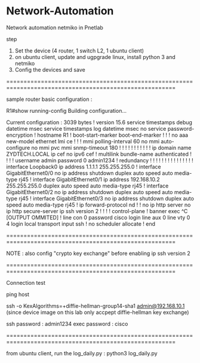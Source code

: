# Network-Automation 

Network automation netmiko in Pnetlab

step

1. Set the device (4 router, 1 switch L2, 1 ubuntu client)
2. on ubuntu client, update and ugpgrade linux, install python 3 and netmiko
3. Config the devices and save
   
 
=======================================================================================================

sample router basic configuration :

R1#show running-config 
Building configuration...

  
Current configuration : 3039 bytes
!
version 15.6
service timestamps debug datetime msec
service timestamps log datetime msec
no service password-encryption
!
hostname R1
!
boot-start-marker
boot-end-marker
!
!
!
no aaa new-model
ethernet lmi ce
!
!
!
mmi polling-interval 60
no mmi auto-configure
no mmi pvc
mmi snmp-timeout 180
!
!
!
!
!
!
!
!
!
!
!
ip domain name ZYDTECH.LOCAL
ip cef
no ipv6 cef
!
multilink bundle-name authenticated
!
!
!
!
username admin password 0 admin1234
!
redundancy
!
!
! 
!
!
!
!
!
!
!
!
!
!
!
!
interface Loopback0
 ip address 1.1.1.1 255.255.255.0
!
interface GigabitEthernet0/0
 no ip address
 shutdown
 duplex auto
 speed auto
 media-type rj45
!
interface GigabitEthernet0/1
 ip address 192.168.10.2 255.255.255.0
 duplex auto
 speed auto
 media-type rj45
!
interface GigabitEthernet0/2
 no ip address
 shutdown
 duplex auto
 speed auto
 media-type rj45
!
interface GigabitEthernet0/3
 no ip address
 shutdown
 duplex auto
 speed auto
 media-type rj45
!
ip forward-protocol nd
!
!
no ip http server
no ip http secure-server
ip ssh version 2
!
!
!
!
control-plane
!
banner exec ^C
[OUTPUT OMMITED]
!
line con 0
 password cisco
 login
line aux 0
line vty 0 4
 login local
 transport input ssh
!
no scheduler allocate
!
end


=======================================================================================================

NOTE : also config "crypto key exchange" before enabling ip ssh version 2


=======================================================================================================

Connection test

ping host

ssh -o KexAlgorithms=+diffie-hellman-group14-sha1 admin@192.168.10.1
(since device image on this lab only accpept diffie-hellman key exchange)

ssh password : admin1234
exec password : cisco

=======================================================================================================

from ubuntu client, run the log_daily.py : python3 log_daily.py
